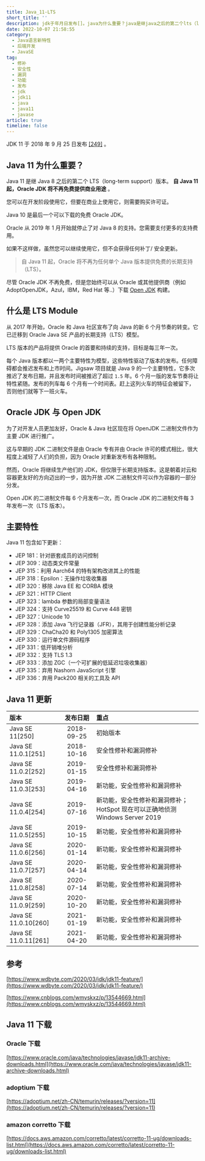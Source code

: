 ```yaml
---
title: Java_11-LTS
short_title: ''
description: jdk于年月日发布[]。java为什么重要？java是继java之后的第二个lts（longtermsupport）版本。自java起oraclejdk将不再免费提供商业用途。您可以在开发阶段使用它但要在商业上使用它则需要购买许可证。java是最后一个可以下载的免费oraclejdk。oracle从年月开始就停止了对java的支持。您需要支付更多的支持费用。如果不这样做虽然您可以继续使用它但不会获得任何补丁安全更新。自java起oracle将不再为任何单个java版本提供免费的长期支持（lts）。尽管or
date: 2022-10-07 21:58:55
category:
  - Java语言新特性
  - 后端开发
  - JavaSE
tag:
  - 修补
  - 安全性
  - 漏洞
  - 功能
  - 发布
  - jdk
  - jdk11
  - java
  - java11
  - javase
article: true
timeline: false
---
```

JDK 11 于 2018 年 9 月 25 日发布 [[249]](https://zh.wikipedia.org/zh-cn/Java%E7%89%88%E6%9C%AC%E6%AD%B7%E5%8F%B2#cite_note-249) 。

## Java 11 为什么重要？

Java 11 是继 Java 8 之后的第二个 LTS（long-term support）版本。 **自 Java 11 起，Oracle JDK 将不再免费提供商业用途** 。

您可以在开发阶段使用它，但要在商业上使用它，则需要购买许可证。

Java 10 是最后一个可以下载的免费 Oracle JDK。

Oracle 从 2019 年 1 月开始就停止了对 Java 8 的支持。您需要支付更多的支持费用。

如果不这样做，虽然您可以继续使用它，但不会获得任何补丁/ 安全更新。

> 自 Java 11 起，Oracle 将不再为任何单个 Java 版本提供免费的长期支持（LTS）。

尽管 Oracle JDK 不再免费，但是您始终可以从 Oracle 或其他提供商（例如 AdoptOpenJDK，Azul，IBM，Red Hat 等..）下载 [Open JDK](https://openjdk.java.net/) 构建。

## 什么是 LTS Module

从 2017 年开始，Oracle 和 Java 社区宣布了向 Java 的新 6 个月节奏的转变。它已迁移到 Oracle Java SE 产品的长期支持（LTS）模型。

LTS 版本的产品将提供 Oracle 的首要和持续的支持，目标是每三年一次。

每个 Java 版本都以一两个主要特性为模型，这些特性驱动了版本的发布。任何障碍都会推迟发布和上市时间。Jigsaw 项目就是 Java 9 的一个主要特性，它多次推迟了发布日期，并且发布时间被推迟了超过 `1.5` 年。6 个月一版的发车节奏将让特性紧随。发布的列车每 6 个月有一个时间表。赶上这列火车的特征会被留下，否则他们就等下一班火车。

## Oracle JDK 与 Open JDK

为了对开发人员更加友好，Oracle & Java 社区现在将 OpenJDK 二进制文件作为主要 JDK 进行推广。

这与早期的 JDK 二进制文件是由 Oracle 专有并由 Oracle 许可的模式相比，很大程度上减轻了人们的负担，因为 Oracle 对重新发布有各种限制。

然而，Oracle 将继续生产他们的 JDK，但仅限于长期支持版本。这是朝着对云和容器更友好的方向迈出的一步，因为开放 JDK 二进制文件可以作为容器的一部分分发。

Open JDK 的二进制文件每 6 个月发布一次，而 Oracle JDK 的二进制文件每 3 年发布一次（LTS 版本）。

## 主要特性

Java 11 包含如下更新：

* JEP 181：针对嵌套成员的访问控制
* JEP 309：动态类文件常量
* JEP 315：利用 Aarch64 的特有架构改进其上的性能
* JEP 318：Epsilon：无操作垃圾收集器
* JEP 320：移除 Java EE 和 CORBA 模块
* JEP 321：HTTP Client
* JEP 323：lambda 参数的局部变量语法
* JEP 324：支持 Curve25519 和 Curve 448 密钥
* JEP 327：Unicode 10
* JEP 328：添加 Java 飞行记录器（JFR），其用于创建性能分析记录
* JEP 329：ChaCha20 和 Poly1305 加密算法
* JEP 330：运行单文件源码程序
* JEP 331：低开销堆分析
* JEP 332：支持 TLS 1.3
* JEP 333：添加 ZGC（一个可扩展的低延迟垃圾收集器）
* JEP 335：弃用 Nashorn JavaScript 引擎
* JEP 336：弃用 Pack200 相关的工具及 API

## Java 11 更新

|版本|发布日期|重点|
| :-------------------| :--------: | :---------------------------------------------------------------------------|
|Java SE 11[250]|2018-09-25|初始版本|
|Java SE 11.0.1[251]|2018-10-16|安全性修补和漏洞修补|
|Java SE 11.0.2[252]|2019-01-15|安全性修补和漏洞修补|
|Java SE 11.0.3[253]|2019-04-16|新功能，安全性修补和漏洞修补|
|Java SE 11.0.4[254]|2019-07-16|新功能，安全性修补和漏洞修补；HotSpot 现在可以正确地侦测 Windows Server 2019|
|Java SE 11.0.5[255]|2019-10-15|新功能，安全性修补和漏洞修补|
|Java SE 11.0.6[256]|2020-01-14|新功能，安全性修补和漏洞修补|
|Java SE 11.0.7[257]|2020-04-14|新功能，安全性修补和漏洞修补|
|Java SE 11.0.8[258]|2020-07-14|新功能，安全性修补和漏洞修补|
|Java SE 11.0.9[259]|2020-10-20|新功能，安全性修补和漏洞修补|
|Java SE 11.0.10[260]|2021-01-19|新功能，安全性修补和漏洞修补|
|Java SE 11.0.11[261]|2021-04-20|新功能，安全性修补和漏洞修补|

## 参考

[https://www.wdbyte.com/2020/03/jdk/jdk11-feature/](https://www.wdbyte.com/2020/03/jdk/jdk11-feature/)

[https://www.cnblogs.com/wmyskxz/p/13544669.html](https://www.cnblogs.com/wmyskxz/p/13544669.html)

## Java 11 下载

### Oracle 下载

[https://www.oracle.com/java/technologies/javase/jdk11-archive-downloads.html](https://www.oracle.com/java/technologies/javase/jdk11-archive-downloads.html)

### adoptium 下载

[https://adoptium.net/zh-CN/temurin/releases/?version=11](https://adoptium.net/zh-CN/temurin/releases/?version=11)

### amazon corretto 下载

[https://docs.aws.amazon.com/corretto/latest/corretto-11-ug/downloads-list.html](https://docs.aws.amazon.com/corretto/latest/corretto-11-ug/downloads-list.html)

‍